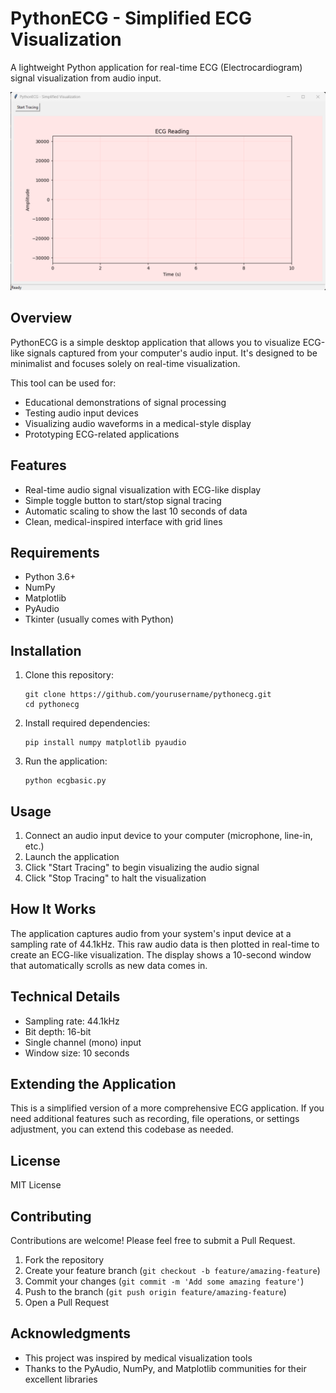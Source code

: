 # PythonECG - Simplified ECG Visualization

A lightweight Python application for real-time ECG (Electrocardiogram) signal visualization from audio input.

![PythonECG Screenshot](https://github.com/benb0jangles/pythonecg/blob/main/Screenshot%202025-04-02%20232224.png)

## Overview

PythonECG is a simple desktop application that allows you to visualize ECG-like signals captured from your computer's audio input. It's designed to be minimalist and focuses solely on real-time visualization.

This tool can be used for:
- Educational demonstrations of signal processing
- Testing audio input devices
- Visualizing audio waveforms in a medical-style display
- Prototyping ECG-related applications

## Features

- Real-time audio signal visualization with ECG-like display
- Simple toggle button to start/stop signal tracing
- Automatic scaling to show the last 10 seconds of data
- Clean, medical-inspired interface with grid lines

## Requirements

- Python 3.6+
- NumPy
- Matplotlib
- PyAudio
- Tkinter (usually comes with Python)

## Installation

1. Clone this repository:
   ```
   git clone https://github.com/yourusername/pythonecg.git
   cd pythonecg
   ```

2. Install required dependencies:
   ```
   pip install numpy matplotlib pyaudio
   ```

3. Run the application:
   ```
   python ecgbasic.py
   ```

## Usage

1. Connect an audio input device to your computer (microphone, line-in, etc.)
2. Launch the application
3. Click "Start Tracing" to begin visualizing the audio signal
4. Click "Stop Tracing" to halt the visualization

## How It Works

The application captures audio from your system's input device at a sampling rate of 44.1kHz. This raw audio data is then plotted in real-time to create an ECG-like visualization. The display shows a 10-second window that automatically scrolls as new data comes in.

## Technical Details

- Sampling rate: 44.1kHz
- Bit depth: 16-bit
- Single channel (mono) input
- Window size: 10 seconds

## Extending the Application

This is a simplified version of a more comprehensive ECG application. If you need additional features such as recording, file operations, or settings adjustment, you can extend this codebase as needed.

## License

MIT License

## Contributing

Contributions are welcome! Please feel free to submit a Pull Request.

1. Fork the repository
2. Create your feature branch (`git checkout -b feature/amazing-feature`)
3. Commit your changes (`git commit -m 'Add some amazing feature'`)
4. Push to the branch (`git push origin feature/amazing-feature`)
5. Open a Pull Request

## Acknowledgments

- This project was inspired by medical visualization tools
- Thanks to the PyAudio, NumPy, and Matplotlib communities for their excellent libraries
